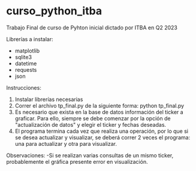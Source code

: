 # curso_python_itba
Trabajo Final de curso de Pyhton inicial dictado por ITBA en Q2 2023

Librerías a instalar:
- matplotlib
- sqlite3
- datetime
- requests
- json

Instrucciones:
1) Instalar librerías necesarias
2) Correr el archivo tp_final.py de la siguiente forma:
                python tp_final.py
3) Es necesario que exista en la base de datos información del ticker a graficar. Para ello, siempre se debe comenzar por la opción de "actualización de datos" y elegir el ticker y fechas deseadas.
4) El programa termina cada vez que realiza una operación, por lo que si se desea actualizar y visualizar, se deberá correr 2 veces el programa: una para actualizar y otra para visualizar.

Observaciones:
-Si se realizan varias consultas de un mismo ticker, probablemente el gráfica presente error en visualización.